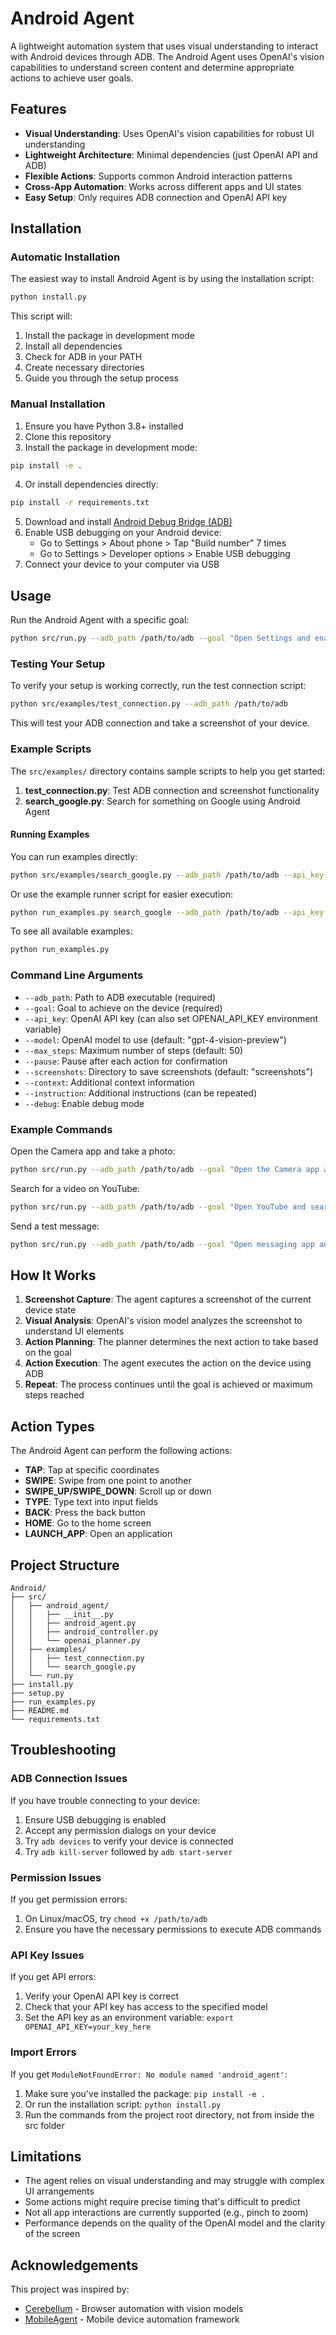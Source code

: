 # Android Agent

A lightweight automation system that uses visual understanding to interact with Android devices through ADB. The Android Agent uses OpenAI's vision capabilities to understand screen content and determine appropriate actions to achieve user goals.

## Features

- **Visual Understanding**: Uses OpenAI's vision capabilities for robust UI understanding
- **Lightweight Architecture**: Minimal dependencies (just OpenAI API and ADB)
- **Flexible Actions**: Supports common Android interaction patterns
- **Cross-App Automation**: Works across different apps and UI states
- **Easy Setup**: Only requires ADB connection and OpenAI API key

## Installation

### Automatic Installation

The easiest way to install Android Agent is by using the installation script:

```bash
python install.py
```

This script will:
1. Install the package in development mode
2. Install all dependencies
3. Check for ADB in your PATH
4. Create necessary directories
5. Guide you through the setup process

### Manual Installation

1. Ensure you have Python 3.8+ installed
2. Clone this repository
3. Install the package in development mode:

```bash
pip install -e .
```

4. Or install dependencies directly:

```bash
pip install -r requirements.txt
```

5. Download and install [Android Debug Bridge (ADB)](https://developer.android.com/tools/releases/platform-tools)
6. Enable USB debugging on your Android device:
   - Go to Settings > About phone > Tap "Build number" 7 times
   - Go to Settings > Developer options > Enable USB debugging
7. Connect your device to your computer via USB

## Usage

Run the Android Agent with a specific goal:

```bash
python src/run.py --adb_path /path/to/adb --goal "Open Settings and enable Dark mode" --api_key your_openai_api_key
```

### Testing Your Setup

To verify your setup is working correctly, run the test connection script:

```bash
python src/examples/test_connection.py --adb_path /path/to/adb
```

This will test your ADB connection and take a screenshot of your device.

### Example Scripts

The `src/examples/` directory contains sample scripts to help you get started:

1. **test_connection.py**: Test ADB connection and screenshot functionality
2. **search_google.py**: Search for something on Google using Android Agent

#### Running Examples

You can run examples directly:

```bash
python src/examples/search_google.py --adb_path /path/to/adb --api_key your_openai_api_key --search_term "Android automation"
```

Or use the example runner script for easier execution:

```bash
python run_examples.py search_google --adb_path /path/to/adb --api_key your_openai_api_key
```

To see all available examples:

```bash
python run_examples.py
```

### Command Line Arguments

- `--adb_path`: Path to ADB executable (required)
- `--goal`: Goal to achieve on the device (required)
- `--api_key`: OpenAI API key (can also set OPENAI_API_KEY environment variable)
- `--model`: OpenAI model to use (default: "gpt-4-vision-preview")
- `--max_steps`: Maximum number of steps (default: 50)
- `--pause`: Pause after each action for confirmation
- `--screenshots`: Directory to save screenshots (default: "screenshots")
- `--context`: Additional context information
- `--instruction`: Additional instructions (can be repeated)
- `--debug`: Enable debug mode

### Example Commands

Open the Camera app and take a photo:
```bash
python src/run.py --adb_path /path/to/adb --goal "Open the Camera app and take a photo" --api_key your_openai_api_key
```

Search for a video on YouTube:
```bash
python src/run.py --adb_path /path/to/adb --goal "Open YouTube and search for 'cooking pasta'" --api_key your_openai_api_key
```

Send a test message:
```bash
python src/run.py --adb_path /path/to/adb --goal "Open messaging app and create a draft message saying 'Hello from Android Agent'" --api_key your_openai_api_key
```

## How It Works

1. **Screenshot Capture**: The agent captures a screenshot of the current device state
2. **Visual Analysis**: OpenAI's vision model analyzes the screenshot to understand UI elements
3. **Action Planning**: The planner determines the next action to take based on the goal
4. **Action Execution**: The agent executes the action on the device using ADB
5. **Repeat**: The process continues until the goal is achieved or maximum steps reached

## Action Types

The Android Agent can perform the following actions:

- **TAP**: Tap at specific coordinates
- **SWIPE**: Swipe from one point to another
- **SWIPE_UP/SWIPE_DOWN**: Scroll up or down
- **TYPE**: Type text into input fields
- **BACK**: Press the back button
- **HOME**: Go to the home screen
- **LAUNCH_APP**: Open an application

## Project Structure

```
Android/
├── src/
│   ├── android_agent/
│   │   ├── __init__.py
│   │   ├── android_agent.py
│   │   ├── android_controller.py
│   │   └── openai_planner.py
│   ├── examples/
│   │   ├── test_connection.py
│   │   └── search_google.py
│   └── run.py
├── install.py
├── setup.py
├── run_examples.py
├── README.md
└── requirements.txt
```

## Troubleshooting

### ADB Connection Issues

If you have trouble connecting to your device:

1. Ensure USB debugging is enabled
2. Accept any permission dialogs on your device
3. Try `adb devices` to verify your device is connected
4. Try `adb kill-server` followed by `adb start-server`

### Permission Issues

If you get permission errors:

1. On Linux/macOS, try `chmod +x /path/to/adb`
2. Ensure you have the necessary permissions to execute ADB commands

### API Key Issues

If you get API errors:

1. Verify your OpenAI API key is correct
2. Check that your API key has access to the specified model
3. Set the API key as an environment variable: `export OPENAI_API_KEY=your_key_here`

### Import Errors

If you get `ModuleNotFoundError: No module named 'android_agent'`:

1. Make sure you've installed the package: `pip install -e .`
2. Or run the installation script: `python install.py`
3. Run the commands from the project root directory, not from inside the src folder

## Limitations

- The agent relies on visual understanding and may struggle with complex UI arrangements
- Some actions might require precise timing that's difficult to predict
- Not all app interactions are currently supported (e.g., pinch to zoom)
- Performance depends on the quality of the OpenAI model and the clarity of the screen

## Acknowledgements

This project was inspired by:
- [Cerebellum](https://github.com/alvarosevilla95/cerebellum) - Browser automation with vision models
- [MobileAgent](https://github.com/X-PLUG/MobileAgent) - Mobile device automation framework
